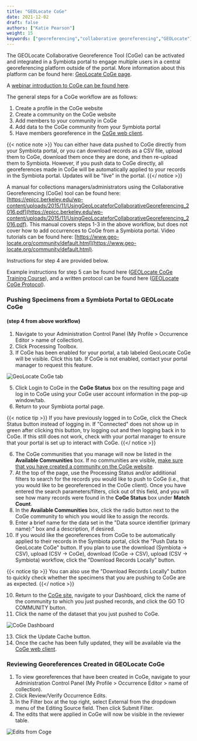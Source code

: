 ```yaml
---
title: "GEOLocate CoGe"
date: 2021-12-02
draft: false
authors: ["Katie Pearson"]
weight: 15
keywords: ["georeferencing","collaborative georeferencing","GEOLocate"]
---
```


The GEOLocate Collaborative Georeference Tool (CoGe) can be activated and integrated in a Symbiota portal to engage multiple users in a central georeferencing platform outside of the portal. More information about this platform can be found here: [GeoLocate CoGe page](https://coge.geo-locate.org/).

A [webinar introduction to CoGe can be found here](https://youtu.be/1IZhUMqCGvs).

The general steps for a CoGe workflow are as follows:

1. Create a profile in the CoGe website
2. Create a community on the CoGe website
3. Add members to your community in CoGe
4. Add data to the CoGe community from your Symbiota portal
5. Have members georeference in the [CoGe web client](https://www.geo-locate.org/web/WebComGeoref.aspx).

{{< notice note >}}
  You can either have data pushed to CoGe directly from your Symbiota portal, or you can download records as a CSV file, upload them to CoGe, download them once they are done, and then re-upload them to Symbiota. However, if you push data to CoGe directly, all georeferences made in CoGe will be automatically applied to your records in the Symbiota portal. Updates will be "live" in the portal.
{{</ notice >}}

A manual for collections managers/administrators using the Collaborative Georeferencing (CoGe) tool can be found here: [https://epicc.berkeley.edu/wp-content/uploads/2015/11/UsingGeoLocateforCollaborativeGeoreferencing_2016.pdf](https://epicc.berkeley.edu/wp-content/uploads/2015/11/UsingGeoLocateforCollaborativeGeoreferencing_2016.pdf). This manual covers steps 1-3 in the above workflow, but does not cover how to add occurrences to CoGe from a Symbiota portal. Video tutorials can be found here: [https://www.geo-locate.org/community/default.html](https://www.geo-locate.org/community/default.html). 

Instructions for step 4 are provided below.

Example instructions for step 5 can be found here ([GEOLocate CoGe Training Course](https://www.capturingcaliforniasflowers.org/georeferencingcourse-coge.html)), and a written protocol can be found here ([GEOLocate CoGe Protocol](https://www.capturingcaliforniasflowers.org/uploads/1/6/3/7/16372936/georeferencingincoge.docx)). 

### Pushing Specimens from a Symbiota Portal to GEOLocate CoGe
#### (step 4 from above workflow)

1. Navigate to your Administration Control Panel (My Profile > Occurrence Editor > name of collection).
2. Click Processing Toolbox.
3. If CoGe has been enabled for your portal, a tab labeled GeoLocate CoGe will be visible. Click this tab. If CoGe is not enabled, contact your portal manager to request this feature.

![GeoLocate CoGe tab](/symbiota-docs/images/geolocatecoge.png)

5. Click Login to CoGe in the **CoGe Status** box on the resulting page and log in to CoGe using your CoGe user account information in the pop-up window/tab.
6. Return to your Symbiota portal page.

{{< notice tip >}}
  If you have previously logged in to CoGe, click the Check Status button instead of logging in. If "Connected" does not show up in green after clicking this button, try logging out and then logging back in to CoGe. If this still does not work, check with your portal manager to ensure that your portal is set up to interact with CoGe.
{{</ notice >}}

6. The CoGe communities that you manage will now be listed in the **Available Communities** box. If no communities are visible, [make sure that you have created a community on the CoGe website](https://epicc.berkeley.edu/wp-content/uploads/2015/11/UsingGeoLocateforCollaborativeGeoreferencing_2016.pdf).
7. At the top of the page, use the Processing Status and/or additional filters to search for the records you would like to push to CoGe (i.e., that you would like to be georeferenced in the CoGe client). Once you have entered the search parameters/filters, click out of this field, and you will see how many records were found in the **CoGe Status** box under **Match Count**.
8. In the **Available Communities** box, click the radio button next to the CoGe community to which you would like to assign the records.
9. Enter a brief name for the data set in the "Data source identifier (primary name):" box and a description, if desired.
10. If you would like the georeferences from CoGe to be automatically applied to their records in the Symbiota portal, click the "Push Data to GeoLocate CoGe" button. If you plan to use the download (Symbiota -> CSV), upload (CSV -> CoGe), download (CoGe -> CSV), upload (CSV -> Symbiota) workflow, click the "Download Records Locally" button.

{{< notice tip >}}
  You can also use the "Download Records Locally" button to quickly check whether the specimens that you are pushing to CoGe are as expected.
{{</ notice >}}

10. Return to the [CoGe site](https://coge.geo-locate.org/), navigate to your Dashboard, click the name of the community to which you just pushed records, and click the GO TO COMMUNITY button.
11. Click the name of the dataset that you just pushed to CoGe.

![CoGe Dashboard](/symbiota-docs/images/cogedashboard.png)

13. Click the Update Cache button.
14. Once the cache has been fully updated, they will be available via the [CoGe web client](https://www.geo-locate.org/web/WebComGeoref.aspx).

### Reviewing Georeferences Created in GEOLocate CoGe

1. To view georeferences that have been created in CoGe, navigate to your Administration Control Panel (My Profile > Occurrence Editor > name of collection).
2. Click Review/Verify Occurrence Edits.
3. In the Filter box at the top right, select External from the dropdown menu of the Editing Source field. Then click Submit Filter.
4. The edits that were applied in CoGe will now be visible in the reviewer table.

![Edits from Coge](/symbiota-docs/images/viewcogeedits.png)
